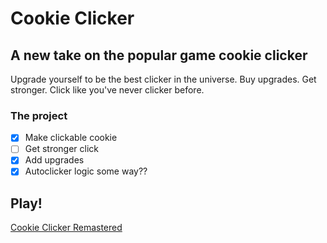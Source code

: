 # Cookie Clicker

## A new take on the popular game cookie clicker

Upgrade yourself to be the best clicker in the universe.
Buy upgrades.
Get stronger.
Click like you've never clicker before.

### The project

- [x] Make clickable cookie
- [ ] Get stronger click
- [x] Add upgrades
- [x] Autoclicker logic some way??

## Play!

[Cookie Clicker Remastered](https://penous.github.io/cookieClicker/)

